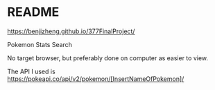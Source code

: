 # README

https://benjizheng.github.io/377FinalProject/

Pokemon Stats Search

No target browser, but preferably done on computer as easier to view.

The API I used is https://pokeapi.co/api/v2/pokemon/[InsertNameOfPokemon]/

